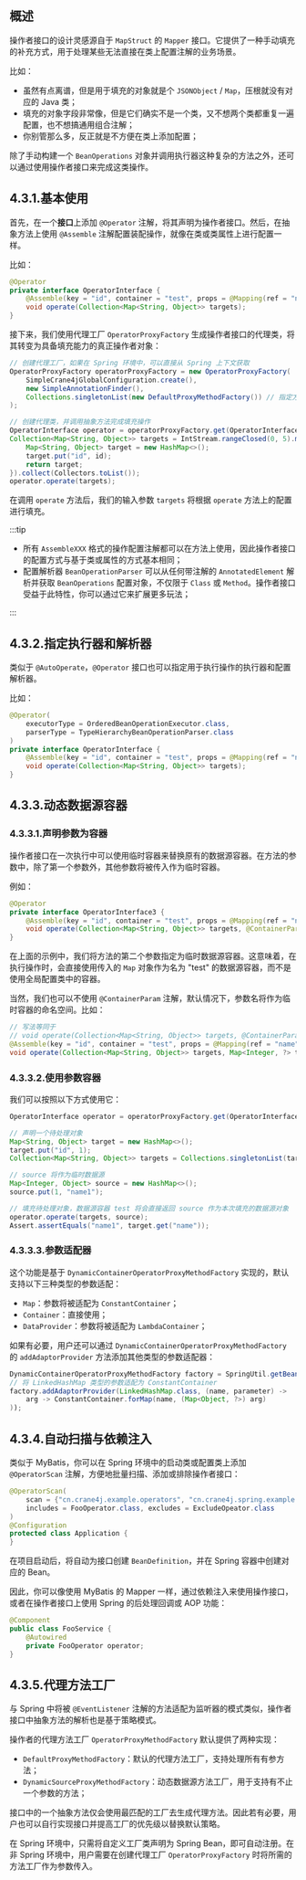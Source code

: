 ## 概述

操作者接口的设计灵感源自于 `MapStruct` 的 `Mapper` 接口。它提供了一种手动填充的补充方式，用于处理某些无法直接在类上配置注解的业务场景。

比如：

- 虽然有点离谱，但是用于填充的对象就是个 `JSONObject` / `Map`，压根就没有对应的 Java 类；
- 填充的对象字段非常像，但是它们确实不是一个类，又不想两个类都重复一遍配置，也不想搞通用组合注解；
- 你别管那么多，反正就是不方便在类上添加配置；

除了手动构建一个 `BeanOperations` 对象并调用执行器这种复杂的方法之外，还可以通过使用操作者接口来完成这类操作。

## 4.3.1.基本使用

首先，在一个**接口**上添加 `@Operator` 注解，将其声明为操作者接口。然后，在抽象方法上使用 `@Assemble` 注解配置装配操作，就像在类或类属性上进行配置一样。

比如：

```java
@Operator
private interface OperatorInterface {
    @Assemble(key = "id", container = "test", props = @Mapping(ref = "name"))
    void operate(Collection<Map<String, Object>> targets);
}
```

接下来，我们使用代理工厂 `OperatorProxyFactory` 生成操作者接口的代理类，将其转变为具备填充能力的真正操作者对象：

```java
// 创建代理工厂，如果在 Spring 环境中，可以直接从 Spring 上下文获取
OperatorProxyFactory operatorProxyFactory = new OperatorProxyFactory(
    SimpleCrane4jGlobalConfiguration.create(), 
    new SimpleAnnotationFinder(), 
    Collections.singletonList(new DefaultProxyMethodFactory()) // 指定方法解析器为 DefaultProxyMethodFactory
);

// 创建代理类，并调用抽象方法完成填充操作
OperatorInterface operator = operatorProxyFactory.get(OperatorInterface.class);
Collection<Map<String, Object>> targets = IntStream.rangeClosed(0, 5).mapToObj(id -> {
    Map<String, Object> target = new HashMap<>();
    target.put("id", id);
    return target;
}).collect(Collectors.toList());
operator.operate(targets);
```

在调用 `operate` 方法后，我们的输入参数 `targets` 将根据 `operate` 方法上的配置进行填充。

:::tip

- 所有 `AssembleXXX` 格式的操作配置注解都可以在方法上使用，因此操作者接口的配置方式与基于类或属性的方式基本相同；
- 配置解析器 `BeanOperationParser` 可以从任何带注解的 `AnnotatedElement` 解析并获取 `BeanOperations` 配置对象，不仅限于 `Class` 或 `Method`。操作者接口受益于此特性，你可以通过它来扩展更多玩法；

:::

## 4.3.2.指定执行器和解析器

类似于 `@AutoOperate`，`@Operator` 接口也可以指定用于执行操作的执行器和配置解析器。

比如：

~~~java
@Operator(
    executorType = OrderedBeanOperationExecutor.class,
    parserType = TypeHierarchyBeanOperationParser.class
)
private interface OperatorInterface {
    @Assemble(key = "id", container = "test", props = @Mapping(ref = "name"))
    void operate(Collection<Map<String, Object>> targets);
}
~~~

## 4.3.3.动态数据源容器

### 4.3.3.1.声明参数为容器

操作者接口在一次执行中可以使用临时容器来替换原有的数据源容器。在方法的参数中，除了第一个参数外，其他参数将被传入作为临时容器。

例如：

```java
@Operator
private interface OperatorInterface3 {
    @Assemble(key = "id", container = "test", props = @Mapping(ref = "name"))
    void operate(Collection<Map<String, Object>> targets, @ContainerParam("test") Map<Integer, ?> tempData);
}
```

在上面的示例中，我们将方法的第二个参数指定为临时数据源容器。这意味着，在执行操作时，会直接使用传入的 `Map` 对象作为名为 "test" 的数据源容器，而不是使用全局配置类中的容器。

当然，我们也可以不使用 `@ContainerParam` 注解，默认情况下，参数名将作为临时容器的命名空间。比如：

~~~java
// 写法等同于
// void operate(Collection<Map<String, Object>> targets, @ContainerParam("test") Map<Integer, ?> tempData);
@Assemble(key = "id", container = "test", props = @Mapping(ref = "name"))
void operate(Collection<Map<String, Object>> targets, Map<Integer, ?> test);
~~~

### 4.3.3.2.使用参数容器

我们可以按照以下方式使用它：

```java
OperatorInterface operator = operatorProxyFactory.get(OperatorInterface.class);

// 声明一个待处理对象
Map<String, Object> target = new HashMap<>();
target.put("id", 1);
Collection<Map<String, Object>> targets = Collections.singletonList(target);

// source 将作为临时数据源
Map<Integer, Object> source = new HashMap<>();
source.put(1, "name1");

// 填充待处理对象，数据源容器 test 将会直接返回 source 作为本次填充的数据源对象 
operator.operate(targets, source);
Assert.assertEquals("name1", target.get("name"));
```

### 4.3.3.3.参数适配器

这个功能是基于 `DynamicContainerOperatorProxyMethodFactory` 实现的，默认支持以下三种类型的参数适配：

- `Map`：参数将被适配为 `ConstantContainer`；
- `Container`：直接使用；
- `DataProvider`：参数将被适配为 `LambdaContainer`；

如果有必要，用户还可以通过 `DynamicContainerOperatorProxyMethodFactory` 的 `addAdaptorProvider` 方法添加其他类型的参数适配器：

```java
DynamicContainerOperatorProxyMethodFactory factory = SpringUtil.getBean(DynamicContainerOperatorProxyMethodFactory.class);
// 将 LinkedHashMap 类型的参数适配为 ConstantContainer
factory.addAdaptorProvider(LinkedHashMap.class, (name, parameter) ->
	arg -> ConstantContainer.forMap(name, (Map<Object, ?>) arg)
));
```

## 4.3.4.自动扫描与依赖注入

类似于 MyBatis，你可以在 Spring 环境中的启动类或配置类上添加 `@OperatorScan` 注解，方便地批量扫描、添加或排除操作者接口：

```java
@OperatorScan(
    scan = {"cn.crane4j.example.operators", "cn.crane4j.spring.example.operators"},
    includes = FooOperator.class, excludes = ExcludeOpeator.class
)
@Configuration
protected class Application {
}
```

在项目启动后，将自动为接口创建 `BeanDefinition`，并在 Spring 容器中创建对应的 Bean。

因此，你可以像使用 MyBatis 的 Mapper 一样，通过依赖注入来使用操作接口，或者在操作者接口上使用 Spring 的后处理回调或 AOP 功能：

```java
@Component
public class FooService {
    @Autowired
    private FooOperator operator;
}
```

## 4.3.5.代理方法工厂

与 Spring 中将被 `@EventListener` 注解的方法适配为监听器的模式类似，操作者接口中抽象方法的解析也是基于策略模式。

操作者的代理方法工厂 `OperatorProxyMethodFactory` 默认提供了两种实现：

- `DefaultProxyMethodFactory`：默认的代理方法工厂，支持处理所有有参方法；
- `DynamicSourceProxyMethodFactory`：动态数据源方法工厂，用于支持有不止一个参数的方法；

接口中的一个抽象方法仅会使用最匹配的工厂去生成代理方法。因此若有必要，用户也可以自行实现接口并提高工厂的优先级以替换默认策略。

在 Spring 环境中，只需将自定义工厂类声明为 Spring Bean，即可自动注册。在非 Spring 环境中，用户需要在创建代理工厂 `OperatorProxyFactory` 时将所需的方法工厂作为参数传入。
